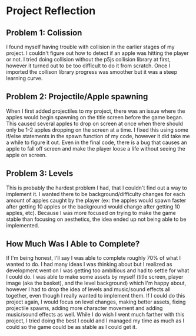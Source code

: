 # Project Reflection

## Problem 1: Colission

  I found myself having trouble with collision in the earlier stages of my project. I couldn't figure out how to detect if an apple was hitting the player or not. I tried doing collision without the p5js collision library at first, however it turned out to be too difficult to do it from scratch. Once I imported the collison library progress was smoother but it was a steep learning curve.

## Problem 2: Projectile/Apple spawning

  When I first added projectiles to my project, there was an issue where the apples would begin spawning on the title screen before the game began. This caused several apples to drop on screen at once when there should only be 1-2 apples dropping on the screen at a time. I fixed this using some if/else statements in the spawn function of my code, however it did take me a while to figure it out. Even in the final code, there is a bug that causes an apple to fall off screen and make the player loose a life without seeing the apple on screen.
  
## Problem 3: Levels

  This is probably the hardest problem I had, that I couldn't find out a way to implement it. I wanted there to be background/difficulty changes for each amount of apples caught by the player (ex: the apples would spawn faster after getting 10 apples or the background would change after getting 10 apples, etc). Because I was more focused on trying to make the game stable than focusing on aesthetics, the idea ended up not being able to be implemented.
  
## How Much Was I Able to Complete?

  If I'm being honest, I'll say I was able to complete roughly 70% of what I wanted to do. I had many ideas I was thinking about but I realized as development went on I was getting too ambitious and had to settle for what I could do. I was able to make some assets by myself (title screen, player image (aka the basket), and the level background) which I'm happy about, however I had to drop the idea of levels and music/sound effects all together, even though I really wanted to implement them. If I could do this project again, I would focus on level changes, making better assets, fixing projectile spawns, adding more character movement and adding music/sound effects as well. While I do wish I went much farther with this project, I tried doing the best I could and I managed my time as much as I could so the game could be as stable as I could get it.
